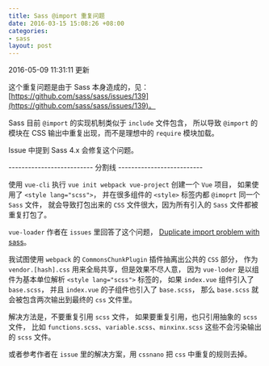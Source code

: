 ```yaml
---
title: Sass @import 重复问题
date: 2016-03-15 15:08:26 +08:00
categories:
- sass
layout: post
---
```


2016-05-09 11:31:11 更新

这个重复问题是由于 Sass 本身造成的，见：
[https://github.com/sass/sass/issues/139](https://github.com/sass/sass/issues/139)。

Sass 目前 `@import` 的实现机制类似于 `include` 文件包含，
所以导致 `@import` 的模块在 CSS 输出中重复出现，而不是理想中的 `require` 模块加载。

Issue 中提到 Sass 4.x 会修复这个问题。

-------------------------- 分割线 --------------------------

使用 `vue-cli` 执行 `vue init webpack vue-project` 创建一个 `Vue` 项目，
如果使用了 `<style lang="scss">`，
并在很多组件的 `<style>` 标签内都 `@imoprt` 同一个 `Sass` 文件，
就会导致打包出来的 `CSS` 文件很大，因为所有引入的 `Sass` 文件都被重复打包了。

`vue-loader` 作者在 `issues` 里回答了这个问题，
[Duplicate import problem with sass](https://github.com/vuejs/vue-loader/issues/110)。

我试图使用 `webpack` 的 `CommonsChunkPlugin` 插件抽离出公共的 `CSS` 部分，
作为 `vendor.[hash].css` 用来全局共享，但是效果不尽人意，
因为 `vue-loder` 是以组件为基本单位解析 `<style lang="scss">` 标签的，
如果 `index.vue` 组件引入了 `base.scss`，
并且 `index.vue` 的子组件也引入了 `base.scss`，
那么 `base.scss` 就会被包含两次输出到最终的 `css` 文件里。

解决方法是，不要重复引用 `scss` 文件，
如果要重复引用，也只引用抽象的 `scss` 文件，
比如 `functions.scss`、`variable.scss`、`minxinx.scss` 这些不会污染输出的 `scss` 文件。

或者参考作者在 `issue` 里的解决方案，用 `cssnano` 把 `css` 中重复的规则去掉。
